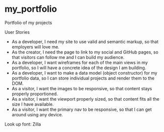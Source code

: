 # my_portfolio
Portfolio of my projects

User Stories
- As a developer, I need my site to use valid and semantic markup, so that employers will love me.
- As the creator, I need the page to link to my social and GitHub pages, so that visitors can follow me and I can build my audience.
- As a developer, I want wireframes for each of the main views in my portfolio, so I will have a concrete idea of the design I am building.
- As a developer, I want to make a data model (object constructor) for my portfolio data, so I can store individual projects and render them to the DOM.
- As a visitor, I want the images to be responsive, so that content stays properly proportioned.
- As a visitor, I want the viewport properly sized, so that content fits all the size I have available.
- As a visitor, I want the primary nav to be responsive, so that I can get around using any device.


Look up font: Zilla
